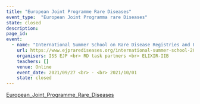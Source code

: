 ```yaml
---
title: "European Joint Programme Rare Diseases"
event_type:  "European Joint Programma rare Diseases"
state: closed
description: 
page_id: 
event:
  - name: "International Summer School on Rare Disease Registries and FAIRification of Data"
    url: https://www.ejprarediseases.org/international-summer-school-2021-rare-disease-registries-and-fairification-of-data/
    organisers: ISS EJP <br> RD task partners <br> ELIXIR-IIB
    teachers: []
    venue: Online
    event_date: 2021/09/27 <br> - <br> 2021/10/01
    state: closed
---
```


[European_Joint_Programme_Rare_Diseases](https://www.ejprarediseases.org/international-summer-school-2021-rare-disease-registries-and-fairification-of-data/)


<br>

